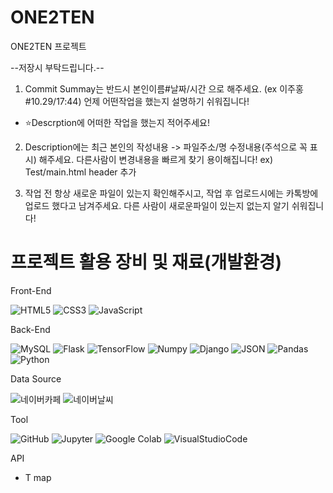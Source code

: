 # ONE2TEN
 ONE2TEN 프로젝트

--저장시 부탁드립니다.--

1. Commit Summay는 반드시 본인이름#날짜/시간 으로 해주세요. (ex 이주홍#10.29/17:44) 언제 어떤작업을 했는지 설명하기 쉬워집니다!
- ⭐Descrption에 어떠한 작업을 했는지 적어주세요!

2. Description에는 최근 본인의 작성내용 -> 파일주소/명 수정내용(주석으로 꼭 표시) 해주세요. 다른사람이 변경내용을 빠르게 찾기 용이해집니다! ex) Test/main.html header 추가

3. 작업 전 항상 새로운 파일이 있는지 확인해주시고, 작업 후 업로드시에는 카톡방에 업로드 했다고 남겨주세요. 다른 사람이 새로운파일이 있는지 없는지 알기 쉬워집니다!

# 프로젝트 활용 장비 및 재료(개발환경)

Front-End

![HTML5](https://img.shields.io/badge/-HTML5-F05032?style=for-the-badge&logo=html5&logoColor=ffffff)
![CSS3](https://img.shields.io/badge/-CSS3-007ACC?style=for-the-badge&logo=css3)
![JavaScript](https://img.shields.io/badge/-JavaScript-f7df1c?style=for-the-badge&logo=javascript&logoColor=000000)









Back-End

![MySQL](https://img.shields.io/badge/-MySQL-4479A1?style=for-the-badge&logo=MySQL&logoColor=000000)
![Flask](https://img.shields.io/badge/-Flask-ffffff?style=for-the-badge&logo=Flask&logoColor=000000)
![TensorFlow](https://img.shields.io/badge/-TensorFlow-FF6F00?style=for-the-badge&logo=TensorFlow&logoColor=000000)
![Numpy](https://img.shields.io/badge/-Numpy-013243?style=for-the-badge&logo=Numpy&logoColor=ffffff)
![Django](https://img.shields.io/badge/-Django-092E20?style=for-the-badge&logo=Django&logoColor=ffffff)
![JSON](https://img.shields.io/badge/-JSON-000000?style=for-the-badge&logo=JSON&logoColor=ffffff)
![Pandas](https://img.shields.io/badge/-Pandas-150458?style=for-the-badge&logo=Pandas&logoColor=ffffff)
![Python](https://img.shields.io/badge/-Python-3776AB?style=for-the-badge&logo=Python&logoColor=ffffff)

Data Source

![네이버카페](https://img.shields.io/badge/-네이버카페-03C75A?style=for-the-badge&logo=Naver&logoColor=ffffff)
![네이버날씨](https://img.shields.io/badge/-네이버날씨-03C75A?style=for-the-badge&logo=Naver&logoColor=ffffff)

Tool

![GitHub](https://img.shields.io/badge/-GitHub-181717?style=for-the-badge&logo=GitHub&logoColor=ffffff)
![Jupyter](https://img.shields.io/badge/-Jupyter-F37626?style=for-the-badge&logo=Jupyter&logoColor=ffffff)
![Google Colab](https://img.shields.io/badge/-GoogleColab-F9AB00?style=for-the-badge&logo=GoogleColab&logoColor=ffffff)
![VisualStudioCode](https://img.shields.io/badge/-VS_Code-007ACC?style=for-the-badge&logo=VisualStudioCode&logoColor=ffffff)


API
- T map

